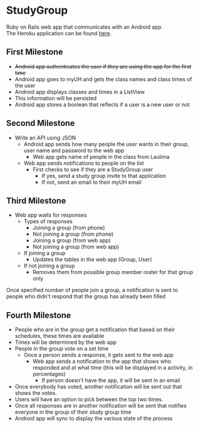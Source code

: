 StudyGroup
==========

Ruby on Rails web app that communicates with an Android app <br>
The Heroku application can be found <a href = "http://study-group-creator.herokuapp.com/">here</a>.

First Milestone 
---------------
* ~~Android app authenticates the user if they are using the app for the first time~~
* Android app goes to myUH and gets the class names and class times of the user
* Android app displays classes and times in a ListView
 * This information will be persisted 
* Android app stores a boolean that reflects if a user is a new user or not

Second Milestone 
----------------
* Write an API using JSON
  * Android app sends how many people the user wants in their group, user name and password to the web app
    * Web app gets name of people in the class from Laulima
  * Web app sends notifications to people on the list
    * First checks to see if they are a StudyGroup user
      * If yes, send a study group invite to that application
      * If not, send an email to their myUH email

Third Milestone
---------------
* Web app waits for responses
  * Types of responses
    * Joining a group (from phone)
    * Not joining a group (from phone)
    * Joining a group (from web app)
    * Not joining a group (from web app)
  * If joining a group
    * Updates the tables in the web app (Group, User)
  * If not joining a group
    * Removes them from possible group member roster for that group only

Once specified number of people join a group, a notification is sent to people who didn't respond that the group
has already been filled

Fourth Milestone 
-----------------
* People who are in the group get a notification that based on their schedules, these times are available
 * Times will be determined by the web app 
* People in the group vote on a set time
  * Once a person sends a response, it gets sent to the web app
    * Web app sends a notification to the app that shows who responded and at what time (this will be displayed in a activity, in percentages)
      * If person doesn't have the app, it will be sent in an email 
* Once everybody has voted, another notification will be sent out that shows the votes.  
* Users will have an option to pick between the top two times.
* Once all responses are in another notification will be sent that notifies everyone in the group of their study group time
* Android app will sync to display the various state of the process
